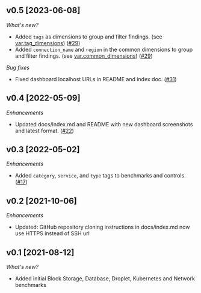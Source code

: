 ## v0.5 [2023-06-08]

_What's new?_

- Added `tags` as dimensions to group and filter findings. (see [var.tag_dimensions](https://hub.steampipe.io/mods/turbot/digitalocean_thrifty/variables)) ([#29](https://github.com/turbot/steampipe-mod-digitalocean-thrifty/pull/29))
- Added `connection_name` and `region` in the common dimensions to group and filter findings. (see [var.common_dimensions](https://hub.steampipe.io/mods/turbot/digitalocean_thrifty/variables)) ([#29](https://github.com/turbot/steampipe-mod-digitalocean-thrifty/pull/29))

_Bug fixes_

- Fixed dashboard localhost URLs in README and index doc. ([#31](https://github.com/turbot/steampipe-mod-digitalocean-thrifty/pull/31))

## v0.4 [2022-05-09]

_Enhancements_

- Updated docs/index.md and README with new dashboard screenshots and latest format. ([#22](https://github.com/turbot/steampipe-mod-digitalocean-thrifty/pull/22))

## v0.3 [2022-05-02]

_Enhancements_

- Added `category`, `service`, and `type` tags to benchmarks and controls. ([#17](https://github.com/turbot/steampipe-mod-digitalocean-thrifty/pull/17))

## v0.2 [2021-10-06]

_Enhancements_

- Updated: GitHub repository cloning instructions in docs/index.md now use HTTPS instead of SSH url

## v0.1 [2021-08-12]

_What's new?_

- Added initial Block Storage, Database, Droplet, Kubernetes and Network benchmarks
